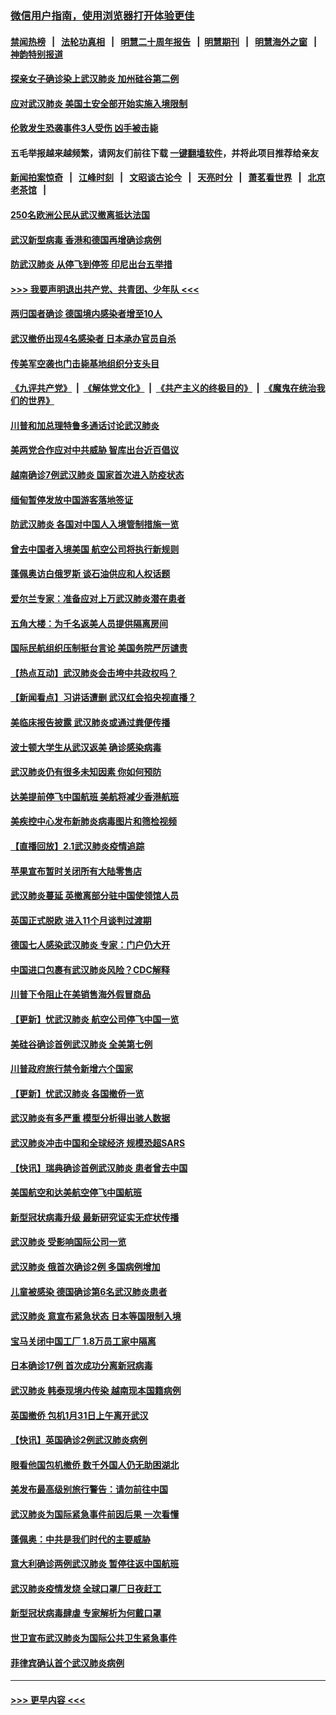 ### [微信用户指南，使用浏览器打开体验更佳](https://github.com/gfw-breaker/banned-news1/blob/master/indexes/wechat-guide.md?t=0)
#### [禁闻热榜](热点新闻.md?t=0)  &nbsp;&nbsp;|&nbsp;&nbsp; [法轮功真相](https://github.com/gfw-breaker/truth/blob/master/README.md?t=0) &nbsp;&nbsp;|&nbsp;&nbsp; [明慧二十周年报告](https://github.com/gfw-breaker/mh-reports/blob/master/README.md?t=0) &nbsp;&nbsp;|&nbsp;&nbsp;[明慧期刊](https://github.com/gfw-breaker/mh-qikan) &nbsp;&nbsp;|&nbsp;&nbsp; [明慧海外之窗](https://github.com/gfw-breaker/mh-news/blob/master/README.md?t=0) &nbsp;&nbsp;|&nbsp;&nbsp; [神韵特别报道](https://github.com/gfw-breaker/mh-news/blob/master/shenyun.md?t=0)
#### [探亲女子确诊染上武汉肺炎 加州硅谷第二例](../pages/nsc418/n11839784.md?t=02030933) 
#### [应对武汉肺炎 美国土安全部开始实施入境限制](../pages/nsc418/n11839729.md?t=02030933) 
#### [伦敦发生恐袭事件3人受伤 凶手被击毙](../pages/nsc418/n11839442.md?t=02030933) 
#### 五毛举报越来越频繁，请网友们前往下载 [一键翻墙软件](https://github.com/gfw-breaker/ssr-accounts)，并将此项目推荐给亲友
#### [新闻拍案惊奇](https://github.com/gfw-breaker/banned-news1/blob/master/pages/link4.md) &nbsp;&nbsp;|&nbsp;&nbsp; [江峰时刻](https://github.com/gfw-breaker/banned-news1/blob/master/pages/link4.md) &nbsp;&nbsp;|&nbsp;&nbsp; [文昭谈古论今](https://github.com/gfw-breaker/banned-news1/blob/master/pages/link4.md) &nbsp;&nbsp;|&nbsp;&nbsp; [天亮时分](https://github.com/gfw-breaker/banned-news1/blob/master/pages/link4.md) &nbsp;&nbsp;|&nbsp;&nbsp; [萧茗看世界](https://github.com/gfw-breaker/banned-news1/blob/master/pages/link4.md) &nbsp;&nbsp;|&nbsp;&nbsp; [北京老茶馆](https://github.com/gfw-breaker/banned-news1/blob/master/pages/link4.md) &nbsp;&nbsp;|&nbsp;&nbsp; 
#### [250名欧洲公民从武汉撤离抵达法国](../pages/nsc418/n11839438.md?t=02030933) 
#### [武汉新型病毒 香港和德国再增确诊病例](../pages/nsc418/n11839381.md?t=02030933) 
#### [防武汉肺炎 从停飞到停签 印尼出台五举措](../pages/nsc418/n11839282.md?t=02030933) 
#### [>>> 我要声明退出共产党、共青团、少年队 <<<](https://github.com/begood0513/goodnews/blob/master/quit/letter.md) 
#### [两归国者确诊 德国境内感染者增至10人](../pages/nsc418/n11839164.md?t=02030933) 
#### [武汉撤侨出现4名感染者 日本承办官员自杀](../pages/nsc418/n11839044.md?t=02030933) 
#### [传美军空袭也门击毙基地组织分支头目](../pages/nsc418/n11839210.md?t=02030933) 
#### [《九评共产党》](https://github.com/begood0513/9ping.md/blob/master/README.md) &nbsp;|&nbsp; [《解体党文化》](../../../../jtdwh.md/blob/master/README.md)  &nbsp;|&nbsp; [《共产主义的终极目的》](../../../../gczydzjmd.md/blob/master/README.md) &nbsp;|&nbsp; [《魔鬼在统治我们的世界》](../../../../mgztzwmdsj.md/blob/master/README.md) 
#### [川普和加总理特鲁多通话讨论武汉肺炎](../pages/nsc418/n11839128.md?t=02030933) 
#### [美两党合作应对中共威胁 智库出台近百倡议](../pages/nsc418/n11838437.md?t=02030933) 
#### [越南确诊7例武汉肺炎 国家首次进入防疫状态](../pages/nsc418/n11838860.md?t=02030933) 
#### [缅甸暂停发放中国游客落地签证](../pages/nsc418/n11838730.md?t=02030933) 
#### [防武汉肺炎 各国对中国人入境管制措施一览](../pages/nsc418/n11838726.md?t=02030933) 
#### [曾去中国者入境美国 航空公司将执行新规则](../pages/nsc418/n11838375.md?t=02030933) 
#### [蓬佩奥访白俄罗斯 谈石油供应和人权话题](../pages/nsc418/n11838242.md?t=02030933) 
#### [爱尔兰专家：准备应对上万武汉肺炎潜在患者](../pages/nsc418/n11837978.md?t=02030933) 
#### [五角大楼：为千名返美人员提供隔离房间](../pages/nsc418/n11837831.md?t=02030933) 
#### [国际民航组织压制挺台言论 美国务院严厉谴责](../pages/nsc418/n11837791.md?t=02030933) 
#### [【热点互动】武汉肺炎会击垮中共政权吗？](../pages/nsc418/n11837779.md?t=02030933) 
#### [【新闻看点】习讲话遭删 武汉红会掐央视直播？](../pages/nsc418/n11837573.md?t=02030933) 
#### [美临床报告披露 武汉肺炎或通过粪便传播](../pages/nsc418/n11837626.md?t=02030933) 
#### [波士顿大学生从武汉返美 确诊感染病毒](../pages/nsc418/n11837580.md?t=02030933) 
#### [武汉肺炎仍有很多未知因素 你如何预防](../pages/nsc418/n11837666.md?t=02030933) 
#### [达美提前停飞中国航班 美航将减少香港航班](../pages/nsc418/n11837649.md?t=02030933) 
#### [美疾控中心发布新肺炎病毒图片和筛检视频](../pages/nsc418/n11837491.md?t=02030933) 
#### [【直播回放】2.1武汉肺炎疫情追踪](../pages/nsc418/n11837232.md?t=02030933) 
#### [苹果宣布暂时关闭所有大陆零售店](../pages/nsc418/n11837097.md?t=02030933) 
#### [武汉肺炎蔓延 英撤离部分驻中国使领馆人员](../pages/nsc418/n11837061.md?t=02030933) 
#### [英国正式脱欧 进入11个月谈判过渡期](../pages/nsc418/n11836911.md?t=02030933) 
#### [德国七人感染武汉肺炎 专家：门户仍大开](../pages/nsc418/n11836344.md?t=02030933) 
#### [中国进口包裹有武汉肺炎风险？CDC解释](../pages/nsc418/n11836321.md?t=02030933) 
#### [川普下令阻止在美销售海外假冒商品](../pages/nsc418/n11836261.md?t=02030933) 
#### [【更新】忧武汉肺炎 航空公司停飞中国一览](../pages/nsc418/n11835931.md?t=02030933) 
#### [美硅谷确诊首例武汉肺炎 全美第七例](../pages/nsc418/n11836093.md?t=02030933) 
#### [川普政府旅行禁令新增六个国家](../pages/nsc418/n11836083.md?t=02030933) 
#### [【更新】忧武汉肺炎 各国撤侨一览](../pages/nsc418/n11835673.md?t=02030933) 
#### [武汉肺炎有多严重 模型分析得出骇人数据](../pages/nsc418/n11835829.md?t=02030933) 
#### [武汉肺炎冲击中国和全球经济 规模恐超SARS](../pages/nsc418/n11835652.md?t=02030933) 
#### [【快讯】瑞典确诊首例武汉肺炎 患者曾去中国](../pages/nsc418/n11835675.md?t=02030933) 
#### [美国航空和达美航空停飞中国航班](../pages/nsc418/n11835567.md?t=02030933) 
#### [新型冠状病毒升级 最新研究证实无症状传播](../pages/nsc418/n11835589.md?t=02030933) 
#### [武汉肺炎 受影响国际公司一览](../pages/nsc418/n11835538.md?t=02030933) 
#### [武汉肺炎 俄首次确诊2例 多国病例增加](../pages/nsc418/n11835295.md?t=02030933) 
#### [儿童被感染 德国确诊第6名武汉肺炎患者](../pages/nsc418/n11835338.md?t=02030933) 
#### [武汉肺炎 意宣布紧急状态 日本等国限制入境](../pages/nsc418/n11835062.md?t=02030933) 
#### [宝马关闭中国工厂 1.8万员工家中隔离](../pages/nsc418/n11835128.md?t=02030933) 
#### [日本确诊17例 首次成功分离新冠病毒](../pages/nsc418/n11834975.md?t=02030933) 
#### [武汉肺炎 韩泰现境内传染 越南现本国籍病例](../pages/nsc418/n11834857.md?t=02030933) 
#### [英国撤侨 包机1月31日上午离开武汉](../pages/nsc418/n11834808.md?t=02030933) 
#### [【快讯】英国确诊2例武汉肺炎病例](../pages/nsc418/n11834824.md?t=02030933) 
#### [眼看他国包机撤侨 数千外国人仍无助困湖北](../pages/nsc418/n11834010.md?t=02030933) 
#### [美发布最高级别旅行警告：请勿前往中国](../pages/nsc418/n11834038.md?t=02030933) 
#### [武汉肺炎为国际紧急事件前因后果 一次看懂](../pages/nsc418/n11833893.md?t=02030933) 
#### [蓬佩奥：中共是我们时代的主要威胁](../pages/nsc418/n11833434.md?t=02030933) 
#### [意大利确诊两例武汉肺炎 暂停往返中国航班](../pages/nsc418/n11833483.md?t=02030933) 
#### [武汉肺炎疫情发烧 全球口罩厂日夜赶工](../pages/nsc418/n11833528.md?t=02030933) 
#### [新型冠状病毒肆虐 专家解析为何戴口罩](../pages/nsc418/n11833332.md?t=02030933) 
#### [世卫宣布武汉肺炎为国际公共卫生紧急事件](../pages/nsc418/n11833455.md?t=02030933) 
#### [菲律宾确认首个武汉肺炎病例](../pages/nsc418/n11833162.md?t=02030933) 

----
#### [ >>> 更早内容 <<< ](../indexes/nsc418-earlier.md)
